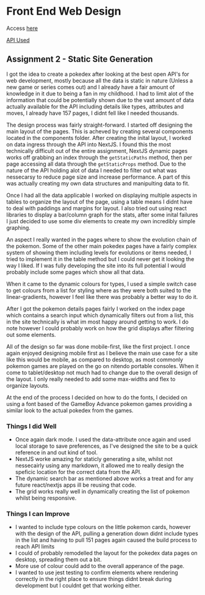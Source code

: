 # Front End Web Design

Access [here](https://pokedex.ashlcx.net)

[API Used](https://pokeapi.co/)

## Assignment 2 - Static Site Generation

I got the idea to create a pokedex after looking at the best open API's for web development, mostly because all the data is static in nature (Unless a new game or series comes out) and I already have a fair amount of knowledge in it due to being a fan in my childhood. I had to limit alot of the information that could be potentially shown due to the vast amount of data actually available for the API including details like types, attributes and moves, I already have 157 pages, I didnt fell like I needed thousands.

The design process was fairly straight-forward. I started off designing the main layout of the pages. This is acheved by creating several components located in the components folder. After creating the inital layout, I worked on data ingress through the API into NextJS. I found this the most technically difficult out of the entire assignment, NextJS dynamic pages works off grabbing an index through the `getStaticPaths` method, then per page accessing all data through the `getStaticProps` method. Due to the nature of the API holding alot of data I needed to filter out what was nessecarsy to reduce page size and increase performance. A part of this was actually creating my own data structures and manipulting data to fit.

Once I had all the data applicable I worked on displaying multiple aspects in tables to organize the layout of the page, using a table means I didnt have to deal with paddings and margins for layout. I also tried out using react libraries to display a bar/column graph for the stats, after some inital failures I just decided to use some div elements to create my own incredibly simple graphing.

An aspect I really wanted in the pages where to show the evolution chain of the pokemon. Some of the other main pokedex pages have a fairly complex system of showing them including levels for evolutions or items needed, I tried to implement it in the table method but I could never get it looking the way I liked. If I was fully developing the site into its full potential I would probably include some pages which show all that data.

When it came to the dynamic colours for types, I used a simple switch case to get colours from a list for styling where as they were both suited to the linear-gradients, however I feel like there was probably a better way to do it.

After I got the pokemon details pages fairly I worked on the index page which contains a search input which dynamically filters out from a list, this in the site technically is what im most happy around getting to work. I do note however I could probably work on how the grid displays after filtering out some elements.

All of the design so far was done mobile-first, like the first project. I once again enjoyed designing mobile first as I believe the main use case for a site like this would be mobile, as compared to desktop, as most commonly pokemon games are played on the go on nitendo portable consoles. When it come to tablet/desktop not much had to change due to the overall design of the layout. I only really needed to add some max-widths and flex to organize layouts.

At the end of the process I decided on how to do the fonts, I decided on using a font based of the GameBoy Advance pokemon games providing a similar look to the actual pokedex from the games.

### Things I did Well

- Once again dark mode. I used the data-attribute once again and used local storage to save preferences, as I've designed the site to be a quick reference in and out kind of tool.
- NextJS worke amazing for staticly generating a site, whilst not nessecairly using any markdown, it allowed me to really design the speficic location for the correct data from the API.
- The dynamic search bar as mentioned above works a treat and for any future react/nextjs apps ill be reusing that code.
- The grid works really well in dynamically creating the list of pokemon whilst being responsive.

### Things I can Improve

- I wanted to include type colours on the little pokemon cards, however with the design of the API, pulling a generation down didnt include types in the list and having to pull 151 pages again caused the build process to reach API limits
- I could of probably remodelled the layout for the pokedex data pages on desktop, spreading them out a bit.
- More use of colour could add to the overall apperance of the page.
- I wanted to use jest testing to confirm elements where rendering correctly in the right place to ensure things didnt break during development but I couldnt get that working either.
